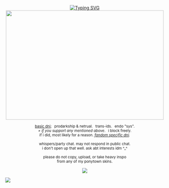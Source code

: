 <p align="center"> <a href="https://git.io/typing-svg"><img src="https://readme-typing-svg.demolab.com?font=Cormorant&size=15&duration=2500&pause=300&color=F7F7F7&center=true&vCenter=true&width=435&height=20&lines=made+your+only+feathers+fall.;angel+doll%2C+i+don't+even+know+you+at+all." alt="Typing SVG" /></a> <br> <img src="https://64.media.tumblr.com/d663485652fac6d352a508948569e48b/d20caafa6175ceee-2e/s2048x3072/55816ec2169636f9e0dce2f6d79cd95e7263e6d1.pnj" width="500" height="348"/> </p>
<p align="center"> <sub> <a href="https://rentry.co/commonsenseislacking">basic dni</a>;⠀prodarkship & netrual.⠀trans-ids.⠀endo "sys". <br> <i>+ if you support any mentioned above</i>.⠀i block freely. <br> if i did, most likely for a reason. <i><a href="https://rentry.co/goregvt">fandom specific dni</a>.</i> </sub> </p>
<p align="center"> <sub> whispers/party chat. may not respond in public chat. <br> i don't open up that well. ask abt interests idm ^_^ </sub> </p>
<p align="center"> <sub> please do not copy, upload, or take heavy inspo <br>from any of my ponytown skins. </sub> </p>

<p align="center">
  <a href="https://spotify-github-profile.kittinanx.com/api/view?uid=31vynno5s7xnza4np5b5f6dbgiga&redirect=true">
    <img src="https://spotify-github-profile.kittinanx.com/api/view?uid=31vynno5s7xnza4np5b5f6dbgiga&cover_image=false&theme=natemoo-re&show_offline=true&background_color=000000&interchange=false&profanity=false&bar_color=ffffff&bar_color_cover=false">
  </a>
</p>

![](https://komarev.com/ghpvc/?username=zompyre&color=000000&label=sky+temple+...&style=pixel)
